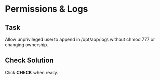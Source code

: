 # Permissions & Logs

## Task
Allow unprivileged user to append in /opt/app/logs without chmod 777 or changing ownership.

## Check Solution
Click **CHECK** when ready.

